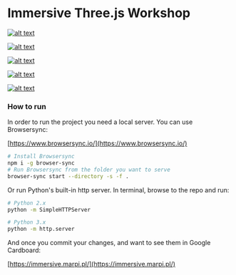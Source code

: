 # Immersive Three.js Workshop

[![alt text](http://immersive.marpi.pl/assets/image1.jpg "Immersive Three.js Workshop")](https://immersive.marpi.pl/)

[![alt text](http://immersive.marpi.pl/assets/image2.jpg "Immersive Three.js Workshop")](https://immersive.marpi.pl/public/donut)

[![alt text](http://immersive.marpi.pl/assets/image3.jpg "Immersive Three.js Workshop")](https://immersive.marpi.pl/public/cube_wall)

[![alt text](http://immersive.marpi.pl/assets/image4.jpg "Immersive Three.js Workshop")](https://immersive.marpi.pl/public/everyone)

[![alt text](http://immersive.marpi.pl/assets/image5.jpg "Immersive Three.js Workshop")](https://immersive.marpi.pl/public/lights)

### How to run

In order to run the project you need a local server. You can use Browsersync:

[https://www.browsersync.io/](https://www.browsersync.io/)

```sh
# Install Browsersync
npm i -g browser-sync
# Run Browsersync from the folder you want to serve
browser-sync start --directory -s -f .
```

Or run Python's built-in http server.
In terminal, browse to the repo and run:

```sh
# Python 2.x
python -m SimpleHTTPServer
```

```sh
# Python 3.x
python -m http.server
```

And once you commit your changes, and want to see them in Google Cardboard:

[https://immersive.marpi.pl/](https://immersive.marpi.pl/)


